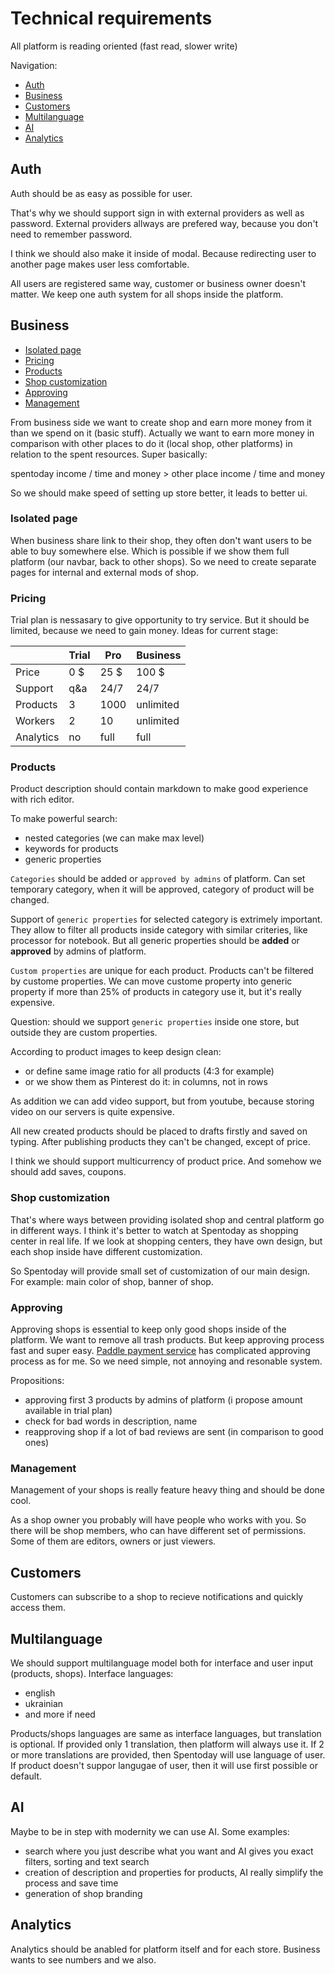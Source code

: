 # Technical requirements

All platform is reading oriented (fast read, slower write)

Navigation:

- [Auth](#auth)
- [Business](#business)
- [Customers](#customers)
- [Multilanguage](#multilanguage)
- [AI](#ai)
- [Analytics](#analytics)

## Auth

Auth should be as easy as possible for user.

That's why we should support sign in with external providers as well as password. External providers allways are prefered way, because you don't need to remember password.

I think we should also make it inside of modal. Because redirecting user to another page makes user less comfortable.

All users are registered same way, customer or business owner doesn't matter.
We keep one auth system for all shops inside the platform.

## Business

- [Isolated page](#isolated-page)
- [Pricing](#pricing)
- [Products](#products)
- [Shop customization](#shop-customization)
- [Approving](#approving)
- [Management](#management)

From business side we want to create shop and earn more money from it than we spend on it (basic stuff). Actually we want to earn more money in comparison with other places to do it (local shop, other platforms) in relation to the spent resources.
Super basically:

spentoday income / time and money > other place income / time and money

So we should make speed of setting up store better, it leads to better ui.

### Isolated page

When business share link to their shop, they often don't want users to be able to buy somewhere else. Which is possible if we show them full platform (our navbar, back to other shops). So we need to create separate pages for internal and external mods of shop.

### Pricing

Trial plan is nessasary to give opportunity to try service. But it should be limited, because we need to gain money. Ideas for current stage:

|           | Trial | Pro  | Business  |
| --------- | ----- | ---- | --------- |
| Price     | 0 $   | 25 $ | 100 $     |
| Support   | q&a   | 24/7 | 24/7      |
| Products  | 3     | 1000 | unlimited |
| Workers   | 2     | 10   | unlimited |
| Analytics | no    | full | full      |

### Products

Product description should contain markdown to make good experience with rich editor.

To make powerful search:

- nested categories (we can make max level)
- keywords for products
- generic properties

`Categories` should be added or `approved by admins` of platform. Can set temporary category,
when it will be approved, category of product will be changed.

Support of `generic properties` for selected category is extrimely important. They allow to filter all products inside category with similar criteries, like processor for notebook. But all generic properties should be **added** or **approved** by admins of platform.

`Custom properties` are unique for each product. Products can't be filtered by custome properties. We can move custome property into generic property if more than 25% of products in category use it, but it's really expensive.

Question: should we support `generic properties` inside one store, but outside they are custom properties.

According to product images to keep design clean:

- or define same image ratio for all products (4:3 for example)
- or we show them as Pinterest do it: in columns, not in rows

As addition we can add video support, but from youtube, because storing video on our servers is quite expensive.

All new created products should be placed to drafts firstly and saved on typing.
After publishing products they can't be changed, except of price.

I think we should support multicurrency of product price.
And somehow we should add saves, coupons.

### Shop customization

That's where ways between providing isolated shop and central platform go in different ways.
I think it's better to watch at Spentoday as shopping center in real life.
If we look at shopping centers, they have own design,
but each shop inside have different customization.

So Spentoday will provide small set of customization of our main design.
For example: main color of shop, banner of shop.

### Approving

Approving shops is essential to keep only good shops inside of the platform.
We want to remove all trash products. But keep approving process fast and super easy.
[Paddle payment service](https://www.paddle.com) has complicated approving process as for me.
So we need simple, not annoying and resonable system.

Propositions:

- approving first 3 products by admins of platform (i propose amount available in trial plan)
- check for bad words in description, name
- reapproving shop if a lot of bad reviews are sent (in comparison to good ones)

### Management

Management of your shops is really feature heavy thing and should be done cool.

As a shop owner you probably will have people who works with you.
So there will be shop members, who can have different set of permissions.
Some of them are editors, owners or just viewers.

## Customers

Customers can subscribe to a shop to recieve notifications and quickly access them.

## Multilanguage

We should support multilanguage model both for interface and user input (products, shops).
Interface languages:

- english
- ukrainian
- and more if need

Products/shops languages are same as interface languages, but translation is optional.
If provided only 1 translation, then platform will always use it.
If 2 or more translations are provided, then Spentoday will use language of user.
If product doesn't suppor langugae of user, then it will use first possible or default.

## AI

Maybe to be in step with modernity we can use AI. Some examples:

- search where you just describe what you want and AI gives you exact filters, sorting and text search
- creation of description and properties for products, AI really simplify the process and save time
- generation of shop branding

## Analytics

Analytics should be anabled for platform itself and for each store. Business wants to see numbers and we also.
